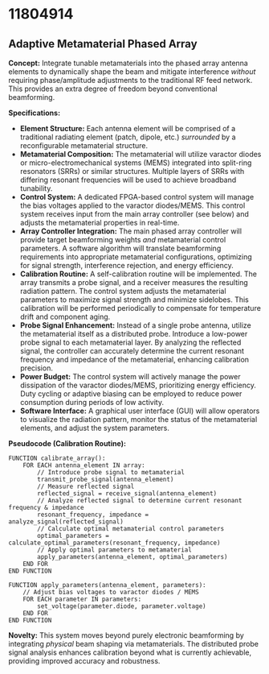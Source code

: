 # 11804914

## Adaptive Metamaterial Phased Array

**Concept:** Integrate tunable metamaterials into the phased array antenna elements to dynamically shape the beam and mitigate interference *without* requiring phase/amplitude adjustments to the traditional RF feed network. This provides an extra degree of freedom beyond conventional beamforming.

**Specifications:**

*   **Element Structure:** Each antenna element will be comprised of a traditional radiating element (patch, dipole, etc.) *surrounded* by a reconfigurable metamaterial structure.
*   **Metamaterial Composition:** The metamaterial will utilize varactor diodes or micro-electromechanical systems (MEMS) integrated into split-ring resonators (SRRs) or similar structures.  Multiple layers of SRRs with differing resonant frequencies will be used to achieve broadband tunability.
*   **Control System:** A dedicated FPGA-based control system will manage the bias voltages applied to the varactor diodes/MEMS. This control system receives input from the main array controller (see below) and adjusts the metamaterial properties in real-time.
*   **Array Controller Integration:** The main phased array controller will provide target beamforming weights *and* metamaterial control parameters. A software algorithm will translate beamforming requirements into appropriate metamaterial configurations, optimizing for signal strength, interference rejection, and energy efficiency.
*   **Calibration Routine:** A self-calibration routine will be implemented. The array transmits a probe signal, and a receiver measures the resulting radiation pattern. The control system adjusts the metamaterial parameters to maximize signal strength and minimize sidelobes. This calibration will be performed periodically to compensate for temperature drift and component aging.
*   **Probe Signal Enhancement:** Instead of a single probe antenna, utilize the metamaterial itself as a distributed probe. Introduce a low-power probe signal to each metamaterial layer. By analyzing the reflected signal, the controller can accurately determine the current resonant frequency and impedance of the metamaterial, enhancing calibration precision.
*   **Power Budget:** The control system will actively manage the power dissipation of the varactor diodes/MEMS, prioritizing energy efficiency. Duty cycling or adaptive biasing can be employed to reduce power consumption during periods of low activity.
*   **Software Interface:**  A graphical user interface (GUI) will allow operators to visualize the radiation pattern, monitor the status of the metamaterial elements, and adjust the system parameters.

**Pseudocode (Calibration Routine):**

```
FUNCTION calibrate_array():
    FOR EACH antenna_element IN array:
        // Introduce probe signal to metamaterial
        transmit_probe_signal(antenna_element)
        // Measure reflected signal
        reflected_signal = receive_signal(antenna_element)
        // Analyze reflected signal to determine current resonant frequency & impedance
        resonant_frequency, impedance = analyze_signal(reflected_signal)
        // Calculate optimal metamaterial control parameters
        optimal_parameters = calculate_optimal_parameters(resonant_frequency, impedance)
        // Apply optimal parameters to metamaterial
        apply_parameters(antenna_element, optimal_parameters)
    END FOR
END FUNCTION

FUNCTION apply_parameters(antenna_element, parameters):
    // Adjust bias voltages to varactor diodes / MEMS
    FOR EACH parameter IN parameters:
        set_voltage(parameter.diode, parameter.voltage)
    END FOR
END FUNCTION
```

**Novelty:** This system moves beyond purely electronic beamforming by integrating *physical* beam shaping via metamaterials. The distributed probe signal analysis enhances calibration beyond what is currently achievable, providing improved accuracy and robustness.
